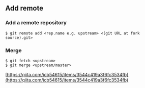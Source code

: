 ## Add remote

### Add a remote repository

```
$ git remote add <rep.name e.g. upstream> <(git URL at fork source).git>
```

### Merge

```
$ git fetch <upstream>
$ git merge <upstream/master>
```

[https://qiita.com/icb54615/items/3544c419a3f6fc3534fb](https://qiita.com/icb54615/items/3544c419a3f6fc3534fb)
